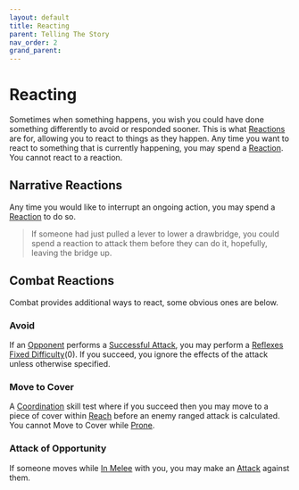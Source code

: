 ```yaml
---
layout: default
title: Reacting
parent: Telling The Story
nav_order: 2
grand_parent:
---
```


# Reacting

Sometimes when something happens, you wish you could have done something differently to avoid or responded sooner. This is what [Reactions](Game/Blocks/Core/Reactions) are for, allowing you to react to things as they happen. Any time you want to react to something that is currently happening, you may spend a [Reaction](Game/Blocks/Core/Reaction). You cannot react to a reaction.

## Narrative Reactions

Any time you would like to interrupt an ongoing action, you may spend a [Reaction](Game/Blocks/Core/Reaction) to do so.

> If someone had just pulled a lever to lower a drawbridge, you could spend a reaction to attack them before they can do it, hopefully, leaving the bridge up.

## Combat Reactions

Combat provides additional ways to react, some obvious ones are below.

### Avoid

If an [Opponent](Terminology#Opponent) performs a [Successful Attack](Terminology#Successful%20Attack), you may perform a [Reflexes](Agility#Reflexes) [Fixed Difficulty](Skills#Fixed%20Difficulty)(0). If you succeed, you ignore the effects of the attack unless otherwise specified.

### Move to Cover

A [Coordination](Agility#Coordination) skill test where if you succeed then you may move to a piece of cover within [Reach](Movement#Reach) before an enemy ranged attack is calculated. You cannot Move to Cover while [Prone](Effects#Prone).

### Attack of Opportunity

If someone moves while [In Melee](Effects#In%20Melee) with you, you may make an [Attack](Terminology#Attack) against them.
